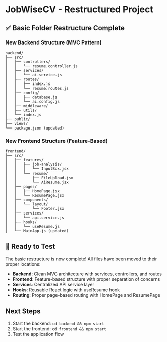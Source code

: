 # JobWiseCV - Restructured Project

## ✅ Basic Folder Restructure Complete

### New Backend Structure (MVC Pattern)
```
backend/
├── src/
│   ├── controllers/
│   │   └── resume.controller.js
│   ├── services/
│   │   └── ai.service.js
│   ├── routes/
│   │   ├── index.js
│   │   └── resume.routes.js
│   ├── config/
│   │   ├── database.js
│   │   └── ai.config.js
│   ├── middleware/
│   ├── utils/
│   └── index.js
├── public/
├── views/
└── package.json (updated)
```

### New Frontend Structure (Feature-Based)
```
frontend/
├── src/
│   ├── features/
│   │   ├── job-analysis/
│   │   │   └── InputBox.jsx
│   │   └── resume/
│   │       ├── FileUpload.jsx
│   │       └── AiResume.jsx
│   ├── pages/
│   │   ├── HomePage.jsx
│   │   └── ResumePage.jsx
│   ├── components/
│   │   └── layout/
│   │       └── Footer.jsx
│   ├── services/
│   │   └── api.service.js
│   ├── hooks/
│   │   └── useResume.js
│   └── MainApp.js (updated)
```

## 🚀 Ready to Test

The basic restructure is now complete! All files have been moved to their proper locations:

- **Backend**: Clean MVC architecture with services, controllers, and routes
- **Frontend**: Feature-based structure with proper separation of concerns
- **Services**: Centralized API service layer
- **Hooks**: Reusable React logic with useResume hook
- **Routing**: Proper page-based routing with HomePage and ResumePage

## Next Steps

1. Start the backend: `cd backend && npm start`
2. Start the frontend: `cd frontend && npm start`
3. Test the application flow
